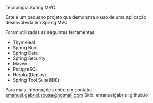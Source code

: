 Tecnologia Spring MVC


Este é um pequeno projeto que demonstra o uso de uma aplicação desenvolvida em Spring MVC

Foram utilizadas as seguintes ferramentas:

- Thymeleaf
- Spring Boot
- Spring Data
- Spring Security
- Maven
- PostgreSQL
- Heroku(Deploy)
- Spring Tool Suite(IDE)

Para mais informações entre em contato: emanuel.gabriel.sousa@hotmail.com
Sítio: emanuelgabriel.github.io

